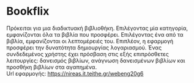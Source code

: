 # Bookflix
Πρόκειται για μια διαδικτυακή βιβλιοθήκη. Επιλέγοντας μία κατηγορία, εμφανίζονται όλα τα βιβλία που προσφέρει. Επιλέγοντας ένα από τα βιβλία, εμφανίζονται οι λεπτομέρειές του. Επιπλέον, η εφαρμογή προσφέρει την δυνατότητα δημιουργίας λογαριασμού. Ένας συνδεδεμένος χρήστης έχει πρόσβαση στις εξής επιπρόσθετες λειτουργίες: δανεισμός βιβλίων, ανάγνωση δανεισμένων βιβλίων και προσθήκη βιβλίων στα αγαπημένα.\
Url εφαρμογής: https://nireas.it.teithe.gr/webeng20g6
